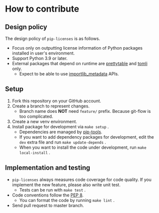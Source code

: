 # How to contribute

## Design policy

The design policy of `pip-licenses` is as follows.

* Focus only on outputting license information of Python packages installed in user's environment.
* Support Python 3.9 or later.
* External packages that depend on runtime are [prettytable](https://pypi.org/project/prettytable/) and [tomli](https://pypi.org/project/tomli/) only.
    * Expect to be able to use [importlib\_metadata](https://importlib_metadata.readthedocs.io/) APIs.

## Setup

1. Fork this repository on your GitHub account.
2. Create a branch to represent changes.
    * Branch name does **NOT** need `feature/` prefix. Because git-flow is too complicated.
3. Create a new venv environment.
4. Install package for development via `make setup` .
    * Dependencies are managed by [pip-tools](https://pypi.org/project/pip-tools/).
    * If you want to add dependency packages for development, edit the `dev` extra file and run `make update-depends` .
    * When you want to install the code under development, run `make local-install` .

## Implementation and testing

* `pip-licenses` always measures code coverage for code quality. If you implement the new feature, please also write unit test.
    * Tests can be run with `make test` .
* Code conventions follow the [PEP 8](https://www.python.org/dev/peps/pep-0008/).
    * You can format the code by running `make lint` .
* Send pull request to master branch.
